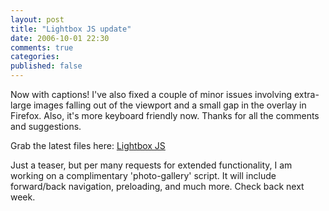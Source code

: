 ```yaml
---
layout: post
title: "Lightbox JS update"
date: 2006-10-01 22:30
comments: true
categories: 
published: false
---
```

Now with captions! I've also fixed a couple of minor issues involving extra-large images falling out of the viewport and a small gap in the overlay in Firefox. Also, it's more keyboard friendly now. Thanks for all the comments and suggestions.

Grab the latest files here: [Lightbox JS][1]

 [1]: /projects/lightbox/

Just a teaser, but per many requests for extended functionality, I am working on a complimentary 'photo-gallery' script. It will include forward/back navigation, preloading, and much more. Check back next week.